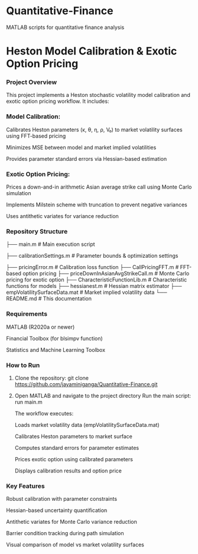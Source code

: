 # Quantitative-Finance
MATLAB scripts for quantitative finance analysis

# Heston Model Calibration & Exotic Option Pricing

### Project Overview

This project implements a Heston stochastic volatility model calibration and exotic option pricing workflow. It includes:

### Model Calibration:

Calibrates Heston parameters (κ, θ, η, ρ, V₀) to market volatility surfaces using FFT-based pricing

Minimizes MSE between model and market implied volatilities

Provides parameter standard errors via Hessian-based estimation

### Exotic Option Pricing:

Prices a down-and-in arithmetic Asian average strike call using Monte Carlo simulation

Implements Milstein scheme with truncation to prevent negative variances

Uses antithetic variates for variance reduction 

### Repository Structure

├── main.m                         # Main execution script

├── calibrationSettings.m          # Parameter bounds & optimization settings

├── pricingError.m                 # Calibration loss function
├── CallPricingFFT.m               # FFT-based option pricing
├── priceDownInAsianAvgStrikeCall.m # Monte Carlo pricing for exotic option
├── CharacteristicFunctionLib.m    # Characteristic functions for models
├── hessianest.m                   # Hessian matrix estimator
├── empVolatilitySurfaceData.mat   # Market implied volatility data
└── README.md                      # This documentation

### Requirements

MATLAB (R2020a or newer)

Financial Toolbox (for blsimpv function)

Statistics and Machine Learning Toolbox

### How to Run

1. Clone the repository:
   git clone https://github.com/jayaminiganga/Quantitative-Finance.git

2. Open MATLAB and navigate to the project directory
   Run the main script:
   run main.m

   The workflow executes:

      Loads market volatility data (empVolatilitySurfaceData.mat)

      Calibrates Heston parameters to market surface

      Computes standard errors for parameter estimates

      Prices exotic option using calibrated parameters

      Displays calibration results and option price


### Key Features

Robust calibration with parameter constraints

Hessian-based uncertainty quantification

Antithetic variates for Monte Carlo variance reduction

Barrier condition tracking during path simulation

Visual comparison of model vs market volatility surfaces

